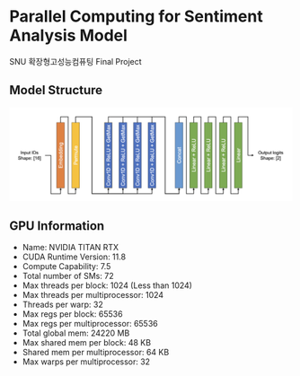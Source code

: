 # Parallel Computing for Sentiment Analysis Model
SNU 확장형고성능컴퓨팅 Final Project

## Model Structure
![result](./sentiment_analysis_model_structure.png)

## GPU Information
- Name: NVIDIA TITAN RTX   
- CUDA Runtime Version: 11.8
- Compute Capability: 7.5
- Total number of SMs: 72   
- Max threads per block: 1024 (Less than 1024)   
- Max threads per multiprocessor: 1024
- Threads per warp: 32
- Max regs per block: 65536
- Max regs per multiprocessor: 65536
- Total global mem: 24220 MB
- Max shared mem per block: 48 KB
- Shared mem per multiprocessor: 64 KB
- Max warps per multiprocessor: 32